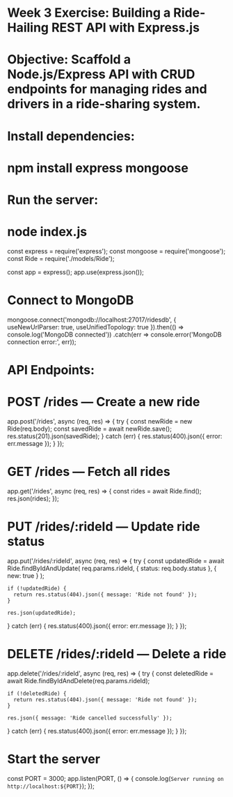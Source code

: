 # Week 3 Exercise: Building a Ride-Hailing REST API with Express.js
# Objective: Scaffold a Node.js/Express API with CRUD endpoints for managing rides and drivers in a ride-sharing system.

# Install dependencies:
# npm install express mongoose

# Run the server:
# node index.js

const express = require('express');
const mongoose = require('mongoose');
const Ride = require('./models/Ride');

const app = express();
app.use(express.json());

# Connect to MongoDB
mongoose.connect('mongodb://localhost:27017/ridesdb', {
  useNewUrlParser: true,
  useUnifiedTopology: true
}).then(() => console.log('MongoDB connected'))
  .catch(err => console.error('MongoDB connection error:', err));

# API Endpoints:

# POST /rides — Create a new ride
app.post('/rides', async (req, res) => {
  try {
    const newRide = new Ride(req.body);
    const savedRide = await newRide.save();
    res.status(201).json(savedRide);
  } catch (err) {
    res.status(400).json({ error: err.message });
  }
});

# GET /rides — Fetch all rides
app.get('/rides', async (req, res) => {
  const rides = await Ride.find();
  res.json(rides);
});

# PUT /rides/:rideId — Update ride status
app.put('/rides/:rideId', async (req, res) => {
  try {
    const updatedRide = await Ride.findByIdAndUpdate(
      req.params.rideId,
      { status: req.body.status },
      { new: true }
    );

    if (!updatedRide) {
      return res.status(404).json({ message: 'Ride not found' });
    }

    res.json(updatedRide);
  } catch (err) {
    res.status(400).json({ error: err.message });
  }
});

# DELETE /rides/:rideId — Delete a ride
app.delete('/rides/:rideId', async (req, res) => {
  try {
    const deletedRide = await Ride.findByIdAndDelete(req.params.rideId);

    if (!deletedRide) {
      return res.status(404).json({ message: 'Ride not found' });
    }

    res.json({ message: 'Ride cancelled successfully' });
  } catch (err) {
    res.status(400).json({ error: err.message });
  }
});

# Start the server
const PORT = 3000;
app.listen(PORT, () => {
  console.log(`Server running on http://localhost:${PORT}`);
});
